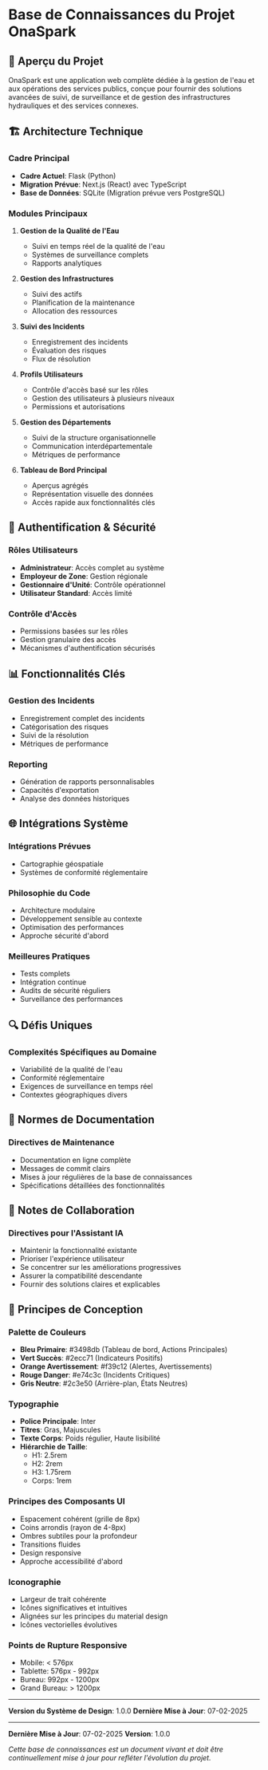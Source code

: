 # Base de Connaissances du Projet OnaSpark

## 🌊 Aperçu du Projet
OnaSpark est une application web complète dédiée à la gestion de l'eau et aux opérations des services publics, conçue pour fournir des solutions avancées de suivi, de surveillance et de gestion des infrastructures hydrauliques et des services connexes.

## 🏗️ Architecture Technique

### Cadre Principal
- **Cadre Actuel**: Flask (Python)
- **Migration Prévue**: Next.js (React) avec TypeScript
- **Base de Données**: SQLite (Migration prévue vers PostgreSQL)

### Modules Principaux
1. **Gestion de la Qualité de l'Eau**
   - Suivi en temps réel de la qualité de l'eau
   - Systèmes de surveillance complets
   - Rapports analytiques

2. **Gestion des Infrastructures**
   - Suivi des actifs
   - Planification de la maintenance
   - Allocation des ressources

3. **Suivi des Incidents**
   - Enregistrement des incidents
   - Évaluation des risques
   - Flux de résolution

4. **Profils Utilisateurs**
   - Contrôle d'accès basé sur les rôles
   - Gestion des utilisateurs à plusieurs niveaux
   - Permissions et autorisations

5. **Gestion des Départements**
   - Suivi de la structure organisationnelle
   - Communication interdépartementale
   - Métriques de performance

6. **Tableau de Bord Principal**
   - Aperçus agrégés
   - Représentation visuelle des données
   - Accès rapide aux fonctionnalités clés

## 🔐 Authentification & Sécurité

### Rôles Utilisateurs
- **Administrateur**: Accès complet au système
- **Employeur de Zone**: Gestion régionale
- **Gestionnaire d'Unité**: Contrôle opérationnel
- **Utilisateur Standard**: Accès limité

### Contrôle d'Accès
- Permissions basées sur les rôles
- Gestion granulaire des accès
- Mécanismes d'authentification sécurisés

## 📊 Fonctionnalités Clés

### Gestion des Incidents
- Enregistrement complet des incidents
- Catégorisation des risques
- Suivi de la résolution
- Métriques de performance

### Reporting
- Génération de rapports personnalisables
- Capacités d'exportation
- Analyse des données historiques

## 🌐 Intégrations Système

### Intégrations Prévues
- Cartographie géospatiale
- Systèmes de conformité réglementaire

### Philosophie du Code
- Architecture modulaire
- Développement sensible au contexte
- Optimisation des performances
- Approche sécurité d'abord

### Meilleures Pratiques
- Tests complets
- Intégration continue
- Audits de sécurité réguliers
- Surveillance des performances

## 🔍 Défis Uniques

### Complexités Spécifiques au Domaine
- Variabilité de la qualité de l'eau
- Conformité réglementaire
- Exigences de surveillance en temps réel
- Contextes géographiques divers

## 📝 Normes de Documentation

### Directives de Maintenance
- Documentation en ligne complète
- Messages de commit clairs
- Mises à jour régulières de la base de connaissances
- Spécifications détaillées des fonctionnalités

## 🤝 Notes de Collaboration

### Directives pour l'Assistant IA
- Maintenir la fonctionnalité existante
- Prioriser l'expérience utilisateur
- Se concentrer sur les améliorations progressives
- Assurer la compatibilité descendante
- Fournir des solutions claires et explicables

## 🌈 Principes de Conception

### Palette de Couleurs
- **Bleu Primaire**: #3498db (Tableau de bord, Actions Principales)
- **Vert Succès**: #2ecc71 (Indicateurs Positifs)
- **Orange Avertissement**: #f39c12 (Alertes, Avertissements)
- **Rouge Danger**: #e74c3c (Incidents Critiques)
- **Gris Neutre**: #2c3e50 (Arrière-plan, États Neutres)

### Typographie
- **Police Principale**: Inter
- **Titres**: Gras, Majuscules
- **Texte Corps**: Poids régulier, Haute lisibilité
- **Hiérarchie de Taille**:
  - H1: 2.5rem
  - H2: 2rem
  - H3: 1.75rem
  - Corps: 1rem

### Principes des Composants UI
- Espacement cohérent (grille de 8px)
- Coins arrondis (rayon de 4-8px)
- Ombres subtiles pour la profondeur
- Transitions fluides
- Design responsive
- Approche accessibilité d'abord

### Iconographie
- Largeur de trait cohérente
- Icônes significatives et intuitives
- Alignées sur les principes du material design
- Icônes vectorielles évolutives

### Points de Rupture Responsive
- Mobile: < 576px
- Tablette: 576px - 992px
- Bureau: 992px - 1200px
- Grand Bureau: > 1200px

---

**Version du Système de Design**: 1.0.0
**Dernière Mise à Jour**: 07-02-2025

---

**Dernière Mise à Jour**: 07-02-2025
**Version**: 1.0.0

*Cette base de connaissances est un document vivant et doit être continuellement mise à jour pour refléter l'évolution du projet.*
